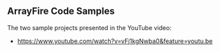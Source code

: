 ## ArrayFire Code Samples

The two sample projects presented in the YouTube video:
* https://www.youtube.com/watch?v=vFj1kgNwba0&feature=youtu.be
